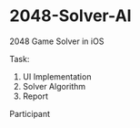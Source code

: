 # 2048-Solver-AI
2048 Game Solver in iOS

Task:
1. UI Implementation
2. Solver Algorithm
3. Report

Participant
